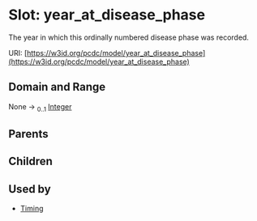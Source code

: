 
# Slot: year_at_disease_phase


The year in which this ordinally numbered disease phase was recorded.

URI: [https://w3id.org/pcdc/model/year_at_disease_phase](https://w3id.org/pcdc/model/year_at_disease_phase)


## Domain and Range

None &#8594;  <sub>0..1</sub> [Integer](types/Integer.md)

## Parents


## Children


## Used by

 * [Timing](Timing.md)
